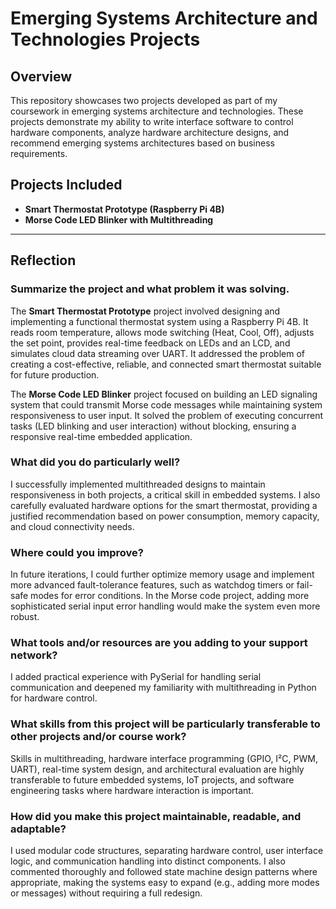 # Emerging Systems Architecture and Technologies Projects

## Overview
This repository showcases two projects developed as part of my coursework in emerging systems architecture and technologies. These projects demonstrate my ability to write interface software to control hardware components, analyze hardware architecture designs, and recommend emerging systems architectures based on business requirements.

## Projects Included
- **Smart Thermostat Prototype (Raspberry Pi 4B)**
- **Morse Code LED Blinker with Multithreading**

---

## Reflection

### Summarize the project and what problem it was solving.

The **Smart Thermostat Prototype** project involved designing and implementing a functional thermostat system using a Raspberry Pi 4B. It reads room temperature, allows mode switching (Heat, Cool, Off), adjusts the set point, provides real-time feedback on LEDs and an LCD, and simulates cloud data streaming over UART. It addressed the problem of creating a cost-effective, reliable, and connected smart thermostat suitable for future production.

The **Morse Code LED Blinker** project focused on building an LED signaling system that could transmit Morse code messages while maintaining system responsiveness to user input. It solved the problem of executing concurrent tasks (LED blinking and user interaction) without blocking, ensuring a responsive real-time embedded application.

### What did you do particularly well?

I successfully implemented multithreaded designs to maintain responsiveness in both projects, a critical skill in embedded systems. I also carefully evaluated hardware options for the smart thermostat, providing a justified recommendation based on power consumption, memory capacity, and cloud connectivity needs.

### Where could you improve?

In future iterations, I could further optimize memory usage and implement more advanced fault-tolerance features, such as watchdog timers or fail-safe modes for error conditions. In the Morse code project, adding more sophisticated serial input error handling would make the system even more robust.

### What tools and/or resources are you adding to your support network?

I added practical experience with PySerial for handling serial communication and deepened my familiarity with multithreading in Python for hardware control.
### What skills from this project will be particularly transferable to other projects and/or course work?

Skills in multithreading, hardware interface programming (GPIO, I²C, PWM, UART), real-time system design, and architectural evaluation are highly transferable to future embedded systems, IoT projects, and software engineering tasks where hardware interaction is important.

### How did you make this project maintainable, readable, and adaptable?

I used modular code structures, separating hardware control, user interface logic, and communication handling into distinct components. I also commented thoroughly and followed state machine design patterns where appropriate, making the systems easy to expand (e.g., adding more modes or messages) without requiring a full redesign.

